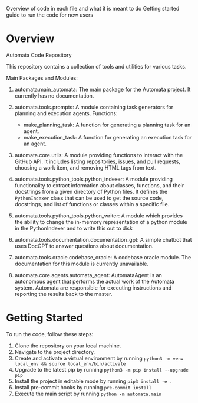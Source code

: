 Overview of code in each file and what it is meant to do
Getting started guide to run the code for new users

# Overview

Automata Code Repository

This repository contains a collection of tools and utilities for various tasks.

Main Packages and Modules:

1. automata.main_automata:
   The main package for the Automata project. It currently has no documentation.

2. automata.tools.prompts:
   A module containing task generators for planning and execution agents.
   Functions:

   - make_planning_task: A function for generating a planning task for an agent.
   - make_execution_task: A function for generating an execution task for an agent.

3. automata.core.utils:
   A module providing functions to interact with the GitHub API. It includes listing repositories, issues, and pull requests, choosing a work item, and removing HTML tags from text.

4. automata.tools.python_tools.python_indexer:
   A module providing functionality to extract information about classes, functions, and their docstrings from a given directory of Python files. It defines the `PythonIndexer` class that can be used to get the source code, docstrings, and list of functions or classes within a specific file.

5. automata.tools.python_tools.python_writer:
   A module which provides the ability to change the in-memory representation of a python module in the PythonIndexer and to
   write this out to disk

6. automata.tools.documentation.documentation_gpt:
   A simple chatbot that uses DocGPT to answer questions about documentation.

7. automata.tools.oracle.codebase_oracle:
   A codebase oracle module. The documentation for this module is currently unavailable.

8. automata.core.agents.automata_agent:
   AutomataAgent is an autonomous agent that performs the actual work of the Automata system. Automata are responsible for executing instructions and reporting the results back to the master.

# Getting Started

To run the code, follow these steps:

1. Clone the repository on your local machine.
2. Navigate to the project directory.
3. Create and activate a virtual environment by running `python3 -m venv local_env && source local_env/bin/activate`
4. Upgrade to the latest pip by running `python3 -m pip install --upgrade pip`
5. Install the project in editable mode by running `pip3 install -e .`
6. Install pre-commit hooks by running `pre-commit install`
7. Execute the main script by running `python -m automata.main`
